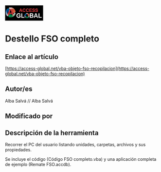 ﻿![Access-global](/blob/main/Images/Logo1.png)
# Destello FSO completo
## Enlace al artículo
[https://access-global.net/vba-objeto-fso-recopilacion](https://access-global.net/vba-objeto-fso-recopilacion)
## Autor/es
Alba Salvá // Alba Salvá
## Modificado por

## Descripción de la herramienta
Recorrer el PC del usuario listando unidades, carpetas, archivos y sus propiedades.

Se incluye el código (Código FSO completo.vba) y una aplicación completa de ejemplo (Remate FSO.accdb).


